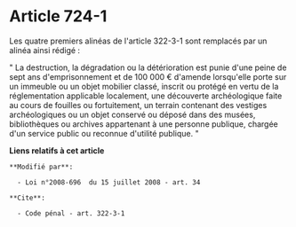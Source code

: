 # Article 724-1

Les quatre premiers alinéas de l'article 322-3-1 sont remplacés par un alinéa ainsi rédigé : 

" La destruction, la dégradation ou la détérioration est punie d'une peine de sept ans d'emprisonnement et de 100 000 €
d'amende lorsqu'elle porte sur un immeuble ou un objet mobilier classé, inscrit ou protégé en vertu de la réglementation
applicable localement, une découverte archéologique faite au cours de fouilles ou fortuitement, un terrain contenant des
vestiges archéologiques ou un objet conservé ou déposé dans des musées, bibliothèques ou archives appartenant à une personne
publique, chargée d'un service public ou reconnue d'utilité publique. "

**Liens relatifs à cet article**

	**Modifié par**:

	  - Loi n°2008-696  du 15 juillet 2008 - art. 34

	**Cite**:

	  - Code pénal - art. 322-3-1
